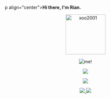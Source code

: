 p align="center"><strong>Hi there, I'm Rian. </strong></p>
<p align="center"><img width="125" src="https://komarev.com/ghpvc/?username=risecid&style=flat-square" alt="xoo2001"></p>
<p align="center"> <img src="hac.gif/" alt="me!"/></p>
<p align="center"><a href="https://github.com/risecid"><img src="https://github-readme-stats.vercel.app/api?username=risecid&show_icons=true&theme=highcontrast"></a></p>
<p align="center"><a href="https://github.com/risecid"><img src="https://github-readme-stats.vercel.app/api/top-langs/?username=risecid&theme=highcontrast&layout=compact"></a></p>
<p align="center">
<a href="https://www.t.me/risecid" target="_blank"><img src="https://img.shields.io/badge/Telegram-Contact_Me-blue?style=for-the-badge&logo=Telegram">
<a href="https://sourceforge.net/projects/layearddevmod/files/" target="_blank"><img src="https://img.shields.io/badge/sourceforge-profile-orange?style=for-the-badge&logo=sourceforge">


